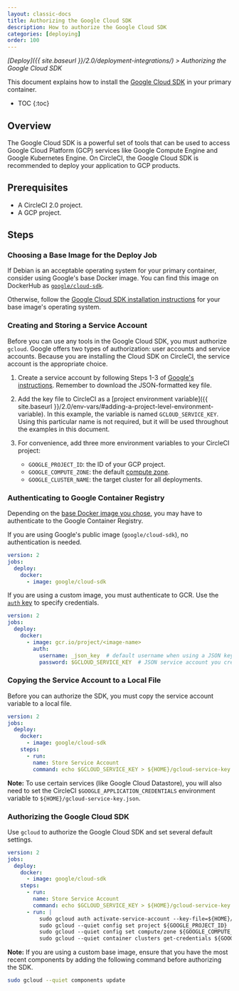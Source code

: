 ```yaml
---
layout: classic-docs
title: Authorizing the Google Cloud SDK
description: How to authorize the Google Cloud SDK
categories: [deploying]
order: 100
---
```


*[Deploy]({{ site.baseurl }}/2.0/deployment-integrations/) > Authorizing the Google Cloud SDK*

This document explains
how to install the [Google Cloud SDK](https://cloud.google.com/sdk/) in your primary container.

* TOC
{:toc}

## Overview

The Google Cloud SDK is a powerful set of tools
that can be used to access Google Cloud Platform (GCP) services
like Google Compute Engine and Google Kubernetes Engine.
On CircleCI, the Google Cloud SDK is recommended
to deploy your application to GCP products.

## Prerequisites

- A CircleCI 2.0 project.
- A GCP project.

## Steps

### Choosing a Base Image for the Deploy Job

If Debian is an acceptable operating system for your primary container,
consider using Google's base Docker image.
You can find this image on DockerHub as [`google/cloud-sdk`](https://hub.docker.com/r/google/cloud-sdk/).

Otherwise, follow the [Google Cloud SDK installation instructions](https://cloud.google.com/sdk/) for your base image's operating system.

### Creating and Storing a Service Account

Before you can use any tools in the Google Cloud SDK,
you must authorize `gcloud`.
Google offers two types of authorization: user accounts and service accounts.
Because you are installing the Cloud SDK on CircleCI,
the service account is the appropriate choice.

1. Create a service account
by following Steps 1-3 of [Google's instructions](https://cloud.google.com/sdk/docs/authorizing#authorizing_with_a_service_account).
Remember to download the JSON-formatted key file.

2. Add the key file to CircleCI as a [project environment variable]({{ site.baseurl }}/2.0/env-vars/#adding-a-project-level-environment-variable).
In this example, the variable is named `GCLOUD_SERVICE_KEY`.
Using this particular name is not required,
but it will be used throughout the examples in this document.

3. For convenience, add three more environment variables to your CircleCI project:
    - `GOOGLE_PROJECT_ID`: the ID of your GCP project.
    - `GOOGLE_COMPUTE_ZONE`: the default [compute zone](https://cloud.google.com/compute/docs/regions-zones/).
    - `GOOGLE_CLUSTER_NAME`: the target cluster for all deployments.


### Authenticating to Google Container Registry

Depending on the [base Docker image you chose](#choosing-a-base-image-for-the-deploy-job),
you may have to authenticate to the Google Container Registry.

If you are using Google's public image (`google/cloud-sdk`),
no authentication is needed.

```yaml
version: 2
jobs:
  deploy:
    docker:
      - image: google/cloud-sdk
```

If you are using a custom image,
you must authenticate to GCR.
Use the [`auth` key](https://circleci.com/docs/2.0/configuration-reference/#docker)
to specify credentials.

```yaml
version: 2
jobs:
  deploy:
    docker:
      - image: gcr.io/project/<image-name>
        auth:
          username: _json_key  # default username when using a JSON key file to authenticate
          password: $GCLOUD_SERVICE_KEY  # JSON service account you created
```

### Copying the Service Account to a Local File

Before you can authorize the SDK,
you must copy the service account variable to a local file.

```yaml
version: 2
jobs:
  deploy:
    docker:
      - image: google/cloud-sdk
    steps:
      - run:
        name: Store Service Account
        command: echo $GCLOUD_SERVICE_KEY > ${HOME}/gcloud-service-key.json
```

**Note:**
To use certain services (like Google Cloud Datastore),
you will also need
to set the CircleCI `$GOOGLE_APPLICATION_CREDENTIALS` environment variable to `${HOME}/gcloud-service-key.json`.

### Authorizing the Google Cloud SDK

Use `gcloud` to authorize the Google Cloud SDK
and set several default settings.

```yaml
version: 2
jobs:
  deploy:
    docker:
      - image: google/cloud-sdk
    steps:
      - run:
        name: Store Service Account
        command: echo $GCLOUD_SERVICE_KEY > ${HOME}/gcloud-service-key.json
      - run: |
          sudo gcloud auth activate-service-account --key-file=${HOME}/gcloud-service-key.json
          sudo gcloud --quiet config set project ${GOOGLE_PROJECT_ID}
          sudo gcloud --quiet config set compute/zone ${GOOGLE_COMPUTE_ZONE}
          sudo gcloud --quiet container clusters get-credentials ${GOOGLE_CLUSTER_NAME}
```

**Note:**
If you are using a custom base image,
ensure that you have the most recent components
by adding the following command before authorizing the SDK.

```bash
sudo gcloud --quiet components update
```
